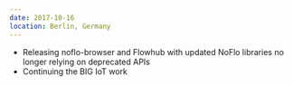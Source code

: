 ```yaml
---
date: 2017-10-16
location: Berlin, Germany
---
```

* Releasing noflo-browser and Flowhub with updated NoFlo libraries no longer relying on deprecated APIs
* Continuing the BIG IoT work
